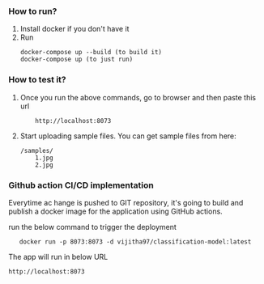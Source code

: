 ### How to run?

1. Install docker if you don't have it
2. Run
	```
	docker-compose up --build (to build it)
    docker-compose up (to just run)
	```
### How to test it?
1. Once you run the above commands, go to browser and then paste this url
	```
		http://localhost:8073
	```
2. Start uploading sample files. You can get sample files from here:
	``` 
    /samples/
		1.jpg
		2.jpg
   
    ```
### Github action CI/CD implementation
Everytime ac hange is pushed to GIT repository, it's going to build and publish a docker image for the application using GitHub actions.

run the below command to trigger the deployment

```
   docker run -p 8073:8073 -d vijitha97/classification-model:latest
```

The app will run in below URL

``` 
http://localhost:8073 

```



